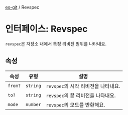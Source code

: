 [es-git](../globals.md) / Revspec

# 인터페이스: Revspec

`revspec`은 저장소 내에서 특정 리비전 범위를 나타내요.

## 속성

| 속성                        | 유형       | 설명                       |
|---------------------------|----------|--------------------------|
| <a id="from"></a> `from?` | `string` | `revspec`의 시작 리비전을 나타내요. |
| <a id="to"></a> `to?`     | `string` | `revspec`의 끝 리비전을 나타내요.  |
| <a id="mode"></a> `mode`  | `number` | `revspec`의 모드를 반환해요.     |
